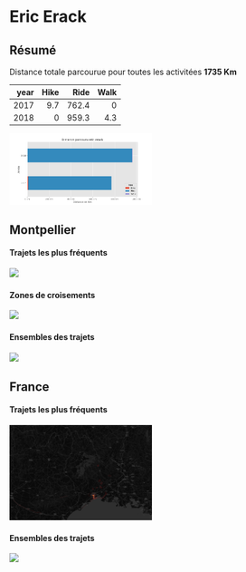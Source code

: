 # Eric Erack

## Résumé

Distance totale parcourue pour toutes les activitées **1735 Km**

|   year |   Hike |   Ride |   Walk |
|-------:|-------:|-------:|-------:|
|   2017 |    9.7 |  762.4 |    0   |
|   2018 |    0   |  959.3 |    4.3 |

<img src="summary_user.png" width="50%" >

## Montpellier

#### Trajets les plus fréquents

<img src="heatmap_user_montpellier.png" width="50%" >

#### Zones de croisements

<img src="heatmap_user_montpellier_carrefour.png" width="50%" >


#### Ensembles des trajets

<img src="heatmap_user_montpellier_all.png" width="50%" >


## France

#### Trajets les plus fréquents

<img src="heatmap_user_france.png" width="50%" >

#### Ensembles des trajets

<img src="heatmap_user_france_all.png" width="50%" >